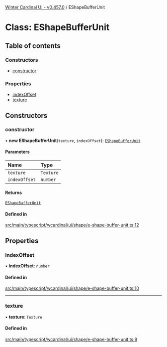 [Winter Cardinal UI - v0.457.0](../index.md) / EShapeBufferUnit

# Class: EShapeBufferUnit

## Table of contents

### Constructors

- [constructor](EShapeBufferUnit.md#constructor)

### Properties

- [indexOffset](EShapeBufferUnit.md#indexoffset)
- [texture](EShapeBufferUnit.md#texture)

## Constructors

### constructor

• **new EShapeBufferUnit**(`texture`, `indexOffset`): [`EShapeBufferUnit`](EShapeBufferUnit.md)

#### Parameters

| Name | Type |
| :------ | :------ |
| `texture` | `Texture` |
| `indexOffset` | `number` |

#### Returns

[`EShapeBufferUnit`](EShapeBufferUnit.md)

#### Defined in

[src/main/typescript/wcardinal/ui/shape/e-shape-buffer-unit.ts:12](https://github.com/winter-cardinal/winter-cardinal-ui/blob/v0.457.0/src/main/typescript/wcardinal/ui/shape/e-shape-buffer-unit.ts#L12)

## Properties

### indexOffset

• **indexOffset**: `number`

#### Defined in

[src/main/typescript/wcardinal/ui/shape/e-shape-buffer-unit.ts:10](https://github.com/winter-cardinal/winter-cardinal-ui/blob/v0.457.0/src/main/typescript/wcardinal/ui/shape/e-shape-buffer-unit.ts#L10)

___

### texture

• **texture**: `Texture`

#### Defined in

[src/main/typescript/wcardinal/ui/shape/e-shape-buffer-unit.ts:9](https://github.com/winter-cardinal/winter-cardinal-ui/blob/v0.457.0/src/main/typescript/wcardinal/ui/shape/e-shape-buffer-unit.ts#L9)
